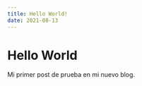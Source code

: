 ```yaml
---
title: Hello World!
date: 2021-08-13
---
```


# Hello World

Mi primer post de prueba en mi nuevo blog.
